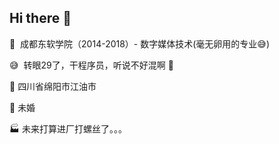 ## Hi there 👋

<!--
**coding-zhou/coding-zhou** is a ✨ _special_ ✨ repository because its `README.md` (this file) appears on your GitHub profile.
Here are some ideas to get you started:
- 🔭 I’m currently working on ...
- 🌱 I’m currently learning ...
- 👯 I’m looking to collaborate on ...
- 🤔 I’m looking for help with ...
- 💬 Ask me about ...
- 📫 How to reach me: ...
- 😄 Pronouns: ...
- ⚡ Fun fact: ...
-->

:school:  成都东软学院（2014-2018）- 数字媒体技术(毫无卵用的专业:sweat_smile:)

:sweat_smile:  转眼29了，干程序员，听说不好混啊 :hear_no_evil:

:house_with_garden: 四川省绵阳市江油市

:wilted_flower: 未婚

:factory: 未来打算进厂打螺丝了。。。